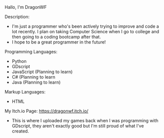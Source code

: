 Hallo, I'm DragonWF

Description:
- I'm just a programmer who's been actively trying to improve and code a lot
  recently. I plan on taking Computer Science when I go to college and then
  going to a coding bootcamp after that.
- I hope to be a great programmer in the future!

Programming Languages:
- Python
- GDscript
- JavaScript (Planning to learn)
- C# (Planning to learn
- Java (Planning to learn)

Markup Languages:
- HTML

My Itch.io Page:
https://dragonwf.itch.io/
- This is where I uploaded my games back when I was programming with
  GDscript, they aren't exactly good but I'm still proud of what I've
  created.
